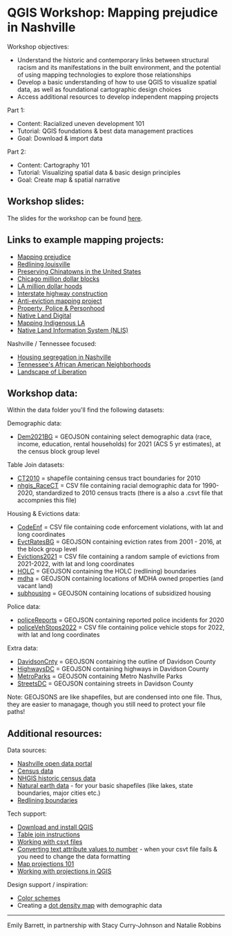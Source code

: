 # QGIS Workshop: Mapping prejudice in Nashville

Workshop objectives:
* Understand the historic and contemporary links between structural   racism and its manifestations in the built environment, and the potential of using mapping technologies to explore those relationships  
* Develop a basic understanding of how to use QGIS to visualize spatial data, as well as foundational cartographic design choices 
* Access additional resources to develop independent mapping projects 

Part 1: 
* Content: Racialized uneven development 101
* Tutorial: QGIS foundations & best data management practices 
* Goal: Download & import data 

Part 2:
* Content: Cartography 101
* Tutorial: Visualizing spatial data & basic design principles 
* Goal: Create map & spatial narrative 

## Workshop slides: 

The slides for the workshop can be found [here](https://www.canva.com/design/DAFerwZ2bvE/ZI7wwOpSGka9PszxWtor_w/view?utm_content=DAFerwZ2bvE&utm_campaign=designshare&utm_medium=link&utm_source=publishsharelink
).

## Links to example mapping projects: 

* [Mapping prejudice](https://mappingprejudice.umn.edu/)
* [Redlining louisville](https://lojic.maps.arcgis.com/apps/MapSeries/index.html?appid=e4d29907953c4094a17cb9ea8f8f89de)
* [Preserving Chinatowns in the United States](https://storymaps.arcgis.com/stories/3fa093b1c6194409ac979b03a4e77ed6)
* [Chicago million dollar blocks](https://chicagosmilliondollarblocks.com/)
* [LA million dollar hoods](https://milliondollarhoods.pre.ss.ucla.edu/)
* [Interstate highway construction](https://www.nbcnews.com/specials/america-highways-inequality/)
* [Anti-eviction mapping project](https://antievictionmap.com/)
* [Property, Police & Personhood](https://challengeinequality.luskin.ucla.edu/property-police/)
* [Native Land Digital](https://native-land.ca/)
* [Mapping Indigenous LA](https://www.arcgis.com/apps/MapJournal/index.html?appid=a9e370db955a45ba99c52fb31f31f1fc)
* [Native Land Information System (NLIS)](https://nativeland.info/)

Nashville / Tennessee focused:
* [Housing segregation in Nashville](https://storymaps.arcgis.com/stories/050e09fabed0474b9687525fbc4e4c9a)
* [Tennessee's African American Neighborhoods](https://tnlibarchives.maps.arcgis.com/apps/MapSeries/index.html?appid=8dba65584072450ca8928a5f3408373f)
* [Landscape of Liberation](https://tnmap.tn.gov/civilwar/freedmen/)


## Workshop data: 

Within the data folder you'll find the following datasets: 

Demographic data: 
* [Dem2021BG](data/demographics/Dem2021BG.geojson) = GEOJSON containing select demographic data (race, income, education, rental households) for 2021 (ACS 5 yr estimates), at the census block group level

Table Join datasets: 
* [CT2010](data/demographics/tableJoin/CT2010/) = shapefile containing census tract boundaries for 2010
* [nhgis_RaceCT](data/demographics/tableJoin/nhgis_RaceCT.csv) = CSV file containing racial demographic data for 1990-2020, standardized to 2010 census tracts (there is a also a .csvt file that accompnies this file)

Housing & Evictions data:
* [CodeEnf](data/housing/CodeEnf.csv) = CSV file containing code enforcement violations, with lat and long coordinates
* [EvctRatesBG](data/housing/EvctRatesBG.geojson) = GEOJSON containing eviction rates from 2001 - 2016, at the block group level 
* [Evictions2021](data/housing/Evictions2021.csv) = CSV file containing a random sample of evictions from 2021-2022, with lat and long coordinates
* [HOLC](data/housing/HOLC.geojson) = GEOJSON containing the HOLC (redlining) boundaries 
* [mdha](data/housing/mdha.geojson) = GEOJSON containing locations of MDHA owned properties (and vacant land)
* [subhousing](data/housing/mdha.geojson) = GEOJSON containing locations of subsidized housing

Police data: 
* [policeReports](data/police/policeReports.geojson) = GEOJSON containing reported police incidents for 2020 
* [policeVehStops2022](data/police/PoliceVehStops2022.csv) = CSV file containing police vehicle stops for 2022, with lat and long coordinates 

Extra data:
* [DavidsonCnty](data/extra/DavidsonCnty.geojson) = GEOJSON containing the outline of Davidson County 
* [HighwaysDC](data/extra/HighwaysDC.geojson) = GEOJSON containing highways in Davidson County 
* [MetroParks](data/extra/MetroParks.geojson) = GEOJSON containing Metro Nashville Parks 
* [StreetsDC](data/extra/StreetsDC.geojson) = GEOJSON containing streets in Davidson County   

Note: GEOJSONS are like shapefiles, but are condensed into one file. Thus, they are easier to managage, though you still need to protect your file paths!  

## Additional resources: 

Data sources: 
* [Nashville open data portal](https://data.nashville.gov/) 
* [Census data](https://data.census.gov/)
* [NHGIS historic census data](https://www.nhgis.org/)
* [Natural earth data](https://www.naturalearthdata.com/downloads/) - for your basic shapefiles (like lakes, state boundaries, major cities etc.)
* [Redlining boundaries](https://chesapeake-deij2-chesbay.hub.arcgis.com/documents/holc-redlining-mapping-inequality/explore) 

Tech support: 
* [Download and install QGIS](https://docs.google.com/document/d/1E-CC5uFhqbHIgEhzM1LlcSuYSy4vJfr7VQvFQj_OOhc/edit)
* [Table join instructions](QGISTableJoins_2023.pdf) 
* [Working with csvt files](CSVTfiles.pdf)
* [Converting text attribute values to number](https://mapscaping.com/converting-text-to-numbers-in-qgis/) - when your csvt file fails & you need to change the data formatting 
* [Map projections 101](https://pubs.usgs.gov/gip/70047422/report.pdf) 
* [Working with projections in QGIS](https://docs.qgis.org/3.28/en/docs/user_manual/working_with_projections/working_with_projections.html) 

Design support / inspiration: 
* [Color schemes](https://colorbrewer2.org/#type=sequential&scheme=BuGn&n=3)
* Creating a [dot density map](https://youtu.be/TOY_7xKtTcU) with demographic data 
 
--------------- 
Emily Barrett, in partnership with Stacy Curry-Johnson and Natalie Robbins 


 
